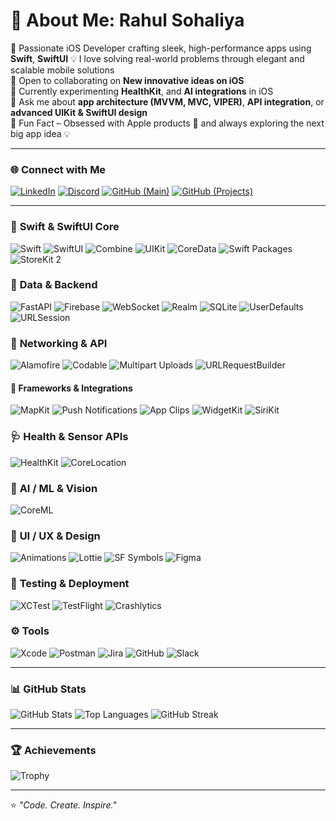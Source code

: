 # 👋 About Me: Rahul Sohaliya

🚀 Passionate iOS Developer crafting sleek, high-performance apps using **Swift**, **SwiftUI**
💡 I love solving real-world problems through elegant and scalable mobile solutions  
🤝 Open to collaborating on **New innovative ideas on iOS**  
📱 Currently experimenting **HealthKit**, and **AI integrations** in iOS  
💬 Ask me about **app architecture (MVVM, MVC, VIPER)**, **API integration**, or **advanced UIKit & SwiftUI design**  
🎯 Fun Fact – Obsessed with Apple products 🍏 and always exploring the next big app idea 💡  

---

### 🌐 Connect with Me

[![LinkedIn](https://img.shields.io/badge/LinkedIn-0A66C2?logo=linkedin&logoColor=white)](https://www.linkedin.com/in/rahul-sohaliya-344862250)
[![Discord](https://img.shields.io/badge/Discord-5865F2?logo=discord&logoColor=white)](https://discord.com/users/1323159147197370439)
[![GitHub (Main)](https://img.shields.io/badge/GitHub-rahulsohaliya120-181717?logo=github&logoColor=white)](https://github.com/rahulsohaliya120)
[![GitHub (Projects)](https://img.shields.io/badge/GitHub-RahulSohaliya1-181717?logo=github&logoColor=white)](https://github.com/RahulSohaliya1)

---

### 🦅 **Swift & SwiftUI Core**
![Swift](https://img.shields.io/badge/Swift-F54A2A?logo=swift&logoColor=white)
![SwiftUI](https://img.shields.io/badge/SwiftUI-0D96F6?logo=swift&logoColor=white)
![Combine](https://img.shields.io/badge/Combine-007AFF?logo=swift&logoColor=white)
![UIKit](https://img.shields.io/badge/UIKit-0D96F6?logo=apple&logoColor=white)
![CoreData](https://img.shields.io/badge/CoreData-3478F6?logo=apple&logoColor=white)
![Swift Packages](https://img.shields.io/badge/Swift_Packages-FA7343?logo=swift&logoColor=white)
![StoreKit 2](https://img.shields.io/badge/StoreKit_2-FF2D55?logo=apple&logoColor=white)

### 🧬 **Data & Backend**
![FastAPI](https://img.shields.io/badge/FastAPI-009688?logo=fastapi&logoColor=white)
![Firebase](https://img.shields.io/badge/Firebase-FFCA28?logo=firebase&logoColor=black)
![WebSocket](https://img.shields.io/badge/WebSocket-4285F4?logo=google-chrome&logoColor=white)
![Realm](https://img.shields.io/badge/Realm-39477F?logo=realm&logoColor=white)
![SQLite](https://img.shields.io/badge/SQLite-003B57?logo=sqlite&logoColor=white)
![UserDefaults](https://img.shields.io/badge/UserDefaults-999999?logo=apple&logoColor=white)
![URLSession](https://img.shields.io/badge/URLSession-555555?logo=swift&logoColor=white)

### 🧰 **Networking & API**
![Alamofire](https://img.shields.io/badge/Alamofire-FF5F57?logo=swift&logoColor=white)
![Codable](https://img.shields.io/badge/Codable-007AFF?logo=swift&logoColor=white)
![Multipart Uploads](https://img.shields.io/badge/Multipart_Uploads-FFD60A?logo=swift&logoColor=black)
![URLRequestBuilder](https://img.shields.io/badge/URLRequest_Builder-34C759?logo=swift&logoColor=white)

#### 📱 Frameworks & Integrations  
![MapKit](https://img.shields.io/badge/MapKit-0A84FF?logo=apple&logoColor=white)
![Push Notifications](https://img.shields.io/badge/Firebase%20Messaging-FF6F00?logo=firebase&logoColor=white)
![App Clips](https://img.shields.io/badge/App%20Clips-007AFF?logo=apple&logoColor=white)
![WidgetKit](https://img.shields.io/badge/WidgetKit-5E5E5E?logo=apple&logoColor=white)
![SiriKit](https://img.shields.io/badge/SiriKit-7B68EE?logo=apple&logoColor=white)

### 🩺 **Health & Sensor APIs**
![HealthKit](https://img.shields.io/badge/HealthKit-FF2D55?logo=apple&logoColor=white)
![CoreLocation](https://img.shields.io/badge/CoreLocation-34C759?logo=apple&logoColor=white)

### 🔮 **AI / ML & Vision**
![CoreML](https://img.shields.io/badge/CoreML-0A84FF?logo=apple&logoColor=white)

### 🎨 **UI / UX & Design**
![Animations](https://img.shields.io/badge/SwiftUI_Animations-FF9F0A?logo=swift&logoColor=white)
![Lottie](https://img.shields.io/badge/Lottie-FF6F00?logo=airbnb&logoColor=white)
![SF Symbols](https://img.shields.io/badge/SF_Symbols-007AFF?logo=apple&logoColor=white)
![Figma](https://img.shields.io/badge/Figma-FF7262?logo=figma&logoColor=white)

### 🧪 **Testing & Deployment**
![XCTest](https://img.shields.io/badge/XCTest-0052CC?logo=apple&logoColor=white)
![TestFlight](https://img.shields.io/badge/TestFlight-0A84FF?logo=apple&logoColor=white)
![Crashlytics](https://img.shields.io/badge/Crashlytics-4285F4?logo=firebase&logoColor=white)

### ⚙️ **Tools**
![Xcode](https://img.shields.io/badge/Xcode-1575F9?logo=xcode&logoColor=white)
![Postman](https://img.shields.io/badge/Postman-FF6C37?logo=postman&logoColor=white)
![Jira](https://img.shields.io/badge/Jira-0052CC?logo=jira&logoColor=white)
![GitHub](https://img.shields.io/badge/GitHub-181717?logo=github&logoColor=white)
![Slack](https://img.shields.io/badge/Slack-4A154B?logo=slack&logoColor=white)

---

### 📊 GitHub Stats

![GitHub Stats](https://github-readme-stats.vercel.app/api?username=rahulsohaliya120&show_icons=true&theme=tokyonight&hide_border=true)
![Top Languages](https://github-readme-stats.vercel.app/api/top-langs/?username=rahulsohaliya120&layout=compact&theme=tokyonight&hide_border=true)
![GitHub Streak](https://github-readme-streak-stats.herokuapp.com/?user=rahulsohaliya120&theme=tokyonight&hide_border=true)

---

### 🏆 Achievements

![Trophy](https://github-profile-trophy.vercel.app/?username=rahulsohaliya120&theme=darkhub&no-frame=true&no-bg=true&margin-w=5)

---

⭐️ _"Code. Create. Inspire."_  

